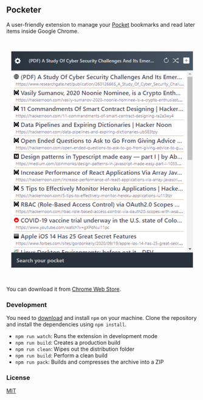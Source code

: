## Pocketer

A user-friendly extension to manage your [Pocket](https://getpocket.com) bookmarks and read later items inside Google Chrome.

<br>
<p align="center"><img src=".github/screenshot.png" alt="Screenshot"></p>
<br>

You can download it from [Chrome Web Store](https://chrome.google.com/webstore/detail/in-your-pocket).

### Development

You need to [download](https://nodejs.org) and install `npm` on your machine. Clone the repository and install the dependencies using `npm install`.

* `npm run watch`: Runs the extension in development mode 
* `npm run build`: Creates a production build
* `npm run clean`: Wipes out the distribution folder
* `npm run build`: Perform a clean build
* `npm run pack`: Builds and compresses the archive into a ZIP

### License

[MIT](./LICENSE)